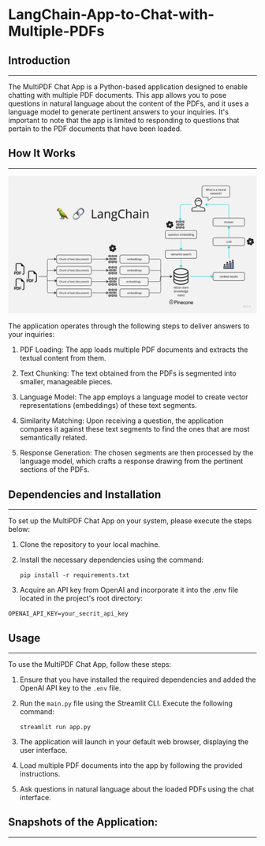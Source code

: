 # LangChain-App-to-Chat-with-Multiple-PDFs

## Introduction
------------
The MultiPDF Chat App is a Python-based application designed to enable chatting with multiple PDF documents. This app allows you to pose questions in natural language about the content of the PDFs, and it uses a language model to generate pertinent answers to your inquiries. It's important to note that the app is limited to responding to questions that pertain to the PDF documents that have been loaded.

## How It Works
------------

![MultiPDF Chat App Diagram](/PDF-LangChain.jpg)

The application operates through the following steps to deliver answers to your inquiries:

1. PDF Loading: The app loads multiple PDF documents and extracts the textual content from them.

2. Text Chunking: The text obtained from the PDFs is segmented into smaller, manageable pieces.

3. Language Model: The app employs a language model to create vector representations (embeddings) of these text segments.

4. Similarity Matching: Upon receiving a question, the application compares it against these text segments to find the ones that are most semantically related.
 
5. Response Generation: The chosen segments are then processed by the language model, which crafts a response drawing from the pertinent sections of the PDFs.

## Dependencies and Installation
----------------------------
To set up the MultiPDF Chat App on your system, please execute the steps below:

1. Clone the repository to your local machine.

2. Install the necessary dependencies using the command:
   ```
   pip install -r requirements.txt
   ```
3. Acquire an API key from OpenAI and incorporate it into the .env file located in the project's root directory:
```commandline
OPENAI_API_KEY=your_secrit_api_key
```

## Usage
-----
To use the MultiPDF Chat App, follow these steps:

1. Ensure that you have installed the required dependencies and added the OpenAI API key to the `.env` file.

2. Run the `main.py` file using the Streamlit CLI. Execute the following command:
   ```
   streamlit run app.py
   ```

3. The application will launch in your default web browser, displaying the user interface.

4. Load multiple PDF documents into the app by following the provided instructions.

5. Ask questions in natural language about the loaded PDFs using the chat interface.

## Snapshots of the Application:
-------------------------------

